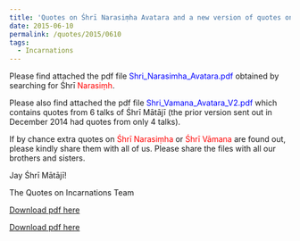 ```yaml
---
title: 'Quotes on Śhrī Narasiṃha Avatara and a new version of quotes on Śhrī Vāmana'
date: 2015-06-10
permalink: /quotes/2015/0610
tags:
  - Incarnations
---
```


Please find attached the pdf file <font color="blue">Shri_Narasimha_Avatara.pdf</font> obtained by searching for Śhrī <font color="red">Narasiṃh</font>.   

Please also find attached the pdf file <font color="blue">Shri_Vamana_Avatara_V2.pdf</font> which contains quotes from 6 talks of Śhrī Mātājī (the prior version sent out in December 2014 had quotes from only 4 talks).

If by chance extra quotes on <font color="red">Śhrī Narasiṃha</font> or <font color="red">Śhrī Vāmana</font> are found out, please kindly share them with all of us. Please share the files with all our brothers and sisters.

Jay Śhrī Mātājī!  

The Quotes on Incarnations Team  

[Download pdf here](http://seven-teams.github.io/files/Shri_Narasimha_Avatara.pdf)

[Download pdf here](http://seven-teams.github.io/files/Shri_Vamana_Avatara_Version_2.pdf)